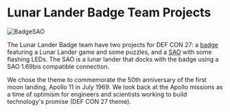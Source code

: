 # Lunar Lander Badge Team Projects

![BadgeSAO](/images/withSAO.png "Lunar Lander Badge with SAO attached")

The Lunar Lander Badge team have two projects for DEF CON 27: a [badge](https://github.com/lunarbadge/LunarBadgeDC27) featuring a Lunar Lander game and some puzzles, and a [SAO](https://github.com/lunarbadge/LunarLanderSAO) with some flashing LEDs.  The SAO is a lunar lander that docks with the badge using a SAO 1.69bis compatible connection.

We chose the theme to commemorate the 50th anniversary of the first moon landing, Apollo 11 in July 1969.  We look back at the Apollo missions as a time of optimism for engineers and scientists working to build technology's promise (DEF CON 27 theme).

